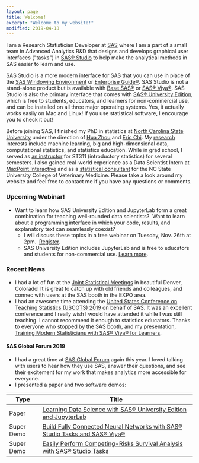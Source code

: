 ```yaml
---
layout: page
title: Welcome!
excerpt: "Welcome to my website!"
modified: 2019-04-18
---
```


I am a Research Statistician Developer at [SAS](https://www.sas.com/) where I am a part of a small team in Advanced Analytics R&D that designs and develops graphical user interfaces ("tasks") in [SAS® Studio](https://www.sas.com/en_us/software/studio.html) to help make the analytical methods in SAS easier to learn and use.  

SAS Studio is a more modern interface for SAS that you can use in place of the [SAS Windowing Environment](http://documentation.sas.com/?docsetId=lrcon&docsetTarget=n1039zk8bk9aton1fmbm7z2wji3k.htm&docsetVersion=9.4&locale=en#n1nc2xs6ihxuaon1l5ws6gsiy5ht) or [Enterprise Guide®](https://www.sas.com/en_us/software/enterprise-guide.html).  SAS Studio is not a stand-alone product but is available with [Base SAS®](https://www.sas.com/en_us/software/base-sas.html) or [SAS® Viya®](https://www.sas.com/en_us/software/viya.html).  SAS Studio is also the primary interface that comes with [SAS® University Edition](https://www.sas.com/en_us/software/university-edition.html), which is free to students, educators, and learners for non-commercial use, and can be installed on all three major operating systems.  Yes, it actually works easily on Mac and Linux!  If you use statistical software, I encourage you to check it out!

Before joining SAS, I finished my PhD in statistics at [North Carolina State University](http://www.ncsu.edu) under the direction of [Hua Zhou](http://hua-zhou.github.io/) and [Eric Chi](http://www.ericchi.com).  My [research](http://brgaines.github.io/research/) interests include machine learning, big and high-dimensional data, computational statistics, and statistics education.  While in grad school, I served as [an instructor](http://brgaines.github.io/teaching/) for ST311 (introductory statistics) for several semesters.  I also gained real-world experience as a Data Scientist Intern at [MaxPoint Interactive](http://maxpoint.com/us) and as a [statistical consultant](http://brgaines.github.io/consulting/) for the NC State University College of Veterinary Medicine.  Please take a look around my website and feel free to contact me if you have any questions or comments.


### Upcoming Webinar!
* Want to learn how SAS University Edition and JupyterLab form a great combination for teaching well-rounded data scientists?  Want to learn about a programming interface in which your code, results, and explanatory text can seamlessly coexist?  
	* I will discuss these topics in a free webinar on Tuesday, Nov. 26th at 2pm.  [Register](https://www.causeweb.org/cause/webinar/sponsored/2019-11).  
	* SAS University Edition includes JupyterLab and is free to educators and students for non-commercial use. [Learn more](https://www.sas.com/en_us/software/university-edition.html).


### Recent News
* I had a lot of fun at the [Joint Statistical Meetings](https://ww2.amstat.org/meetings/jsm/2019/) in beautiful Denver, Colorado!  It is great to catch up with old friends and colleagues, and connec with users at the SAS booth in the EXPO area.
* I had an awesome time attending the [United States Conference on Teaching Statistics (USCOTS) 2019](https://www.causeweb.org/cause/uscots/uscots19) on behalf of SAS.  It was an excellent conference and I really wish I would have attended it while I was still teaching.  I cannot recommend it enough to statistics educators.  Thanks to everyone who stopped by the SAS booth, and my presentation, [Training Modern Statisticians with SAS® Viya® for Learners](https://www.causeweb.org/cause/uscots/uscots19/program/technology-demo/sas).

#### SAS Global Forum 2019
* I had a great time at [SAS Global Forum](https://www.sas.com/en_us/events/sas-global-forum.html) again this year.  I loved talking with users to hear how they use SAS, answer their questions, and see their excitement for my work that makes analytics more accessible for everyone.
* I presented a paper and two software demos:  

| Type     | Title                                                               |
|---------|---------------------------------------------------------------------|
| Paper  | [Learning Data Science with SAS® University Edition and JupyterLab](https://www.sas.com/content/dam/SAS/support/en/sas-global-forum-proceedings/2019/3133-2019.pdf) |
| Super Demo  | [Build Fully Connected Neural Networks with SAS® Studio Tasks and SAS® Viya®](https://www.youtube.com/watch?v=uoVYHe8pZrg)                                     |
| Super Demo | [Easily Perform Competing-Risks Survival Analysis with SAS® Studio Tasks](https://www.youtube.com/watch?v=WveBRwF6PgE)       |




